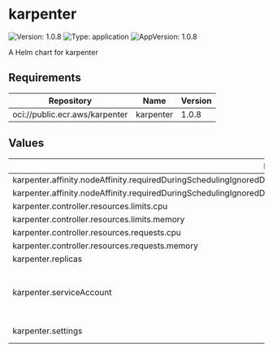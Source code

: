 # karpenter

![Version: 1.0.8](https://img.shields.io/badge/Version-1.0.8-informational?style=flat-square) ![Type: application](https://img.shields.io/badge/Type-application-informational?style=flat-square) ![AppVersion: 1.0.8](https://img.shields.io/badge/AppVersion-1.0.8-informational?style=flat-square)

A Helm chart for karpenter

## Requirements

| Repository | Name | Version |
|------------|------|---------|
| oci://public.ecr.aws/karpenter | karpenter | 1.0.8 |

## Values

| Key | Type | Default | Description |
|-----|------|---------|-------------|
| karpenter.affinity.nodeAffinity.requiredDuringSchedulingIgnoredDuringExecution.nodeSelectorTerms[0].matchExpressions[0].key | string | `"karpenter.sh/nodepool"` |  |
| karpenter.affinity.nodeAffinity.requiredDuringSchedulingIgnoredDuringExecution.nodeSelectorTerms[0].matchExpressions[0].operator | string | `"DoesNotExist"` |  |
| karpenter.controller.resources.limits.cpu | int | `1` |  |
| karpenter.controller.resources.limits.memory | string | `"1Gi"` |  |
| karpenter.controller.resources.requests.cpu | int | `1` |  |
| karpenter.controller.resources.requests.memory | string | `"1Gi"` |  |
| karpenter.replicas | int | `1` |  |
| karpenter.serviceAccount | object | `{"annotations":{"eks.amazonaws.com/role-arn":"arn:aws:iam::0123456789:role/KarpenterControllerRole-eks"}}` | Karpenter IAM role to manage cluster nodes |
| karpenter.settings | object | `{"clusterName":"eks"}` | EKS cluster name |

